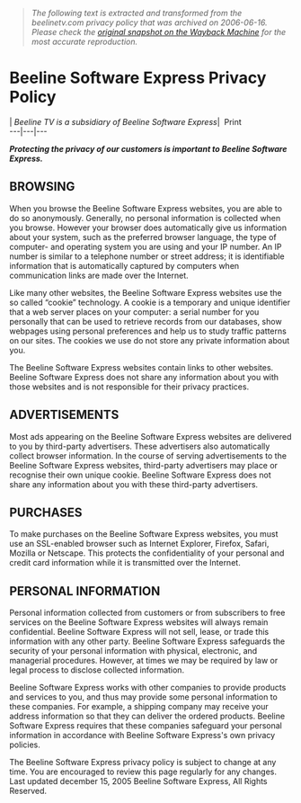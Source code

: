 > *The following text is extracted and transformed from the beelinetv.com privacy policy that was archived on 2006-06-16. Please check the [original snapshot on the Wayback Machine](https://web.archive.org/web/20060616095934id_/http%3A//www.beelinetv.com/privacy) for the most accurate reproduction.*

# Beeline Software Express Privacy Policy

|  _Beeline TV is a subsidiary of Beeline Software Express_|   Print  
---|---|---  
  
**_Protecting the privacy of our customers is important to Beeline Software Express._**

## BROWSING

When you browse the Beeline Software Express websites, you are able to do so anonymously. Generally, no personal information is collected when you browse. However your browser does automatically give us information about your system, such as the preferred browser language, the type of computer- and operating system you are using and your IP number. An IP number is similar to a telephone number or street address; it is identifiable information that is automatically captured by computers when communication links are made over the Internet. 

Like many other websites, the Beeline Software Express websites use the so called “cookie” technology. A cookie is a temporary and unique identifier that a web server places on your computer: a serial number for you personally that can be used to retrieve records from our databases, show webpages using personal preferences and help us to study traffic patterns on our sites. The cookies we use do not store any private information about you. 

The Beeline Software Express websites contain links to other websites. Beeline Software Express does not share any information about you with those websites and is not responsible for their privacy practices. 

## ADVERTISEMENTS

Most ads appearing on the Beeline Software Express websites are delivered to you by third-party advertisers. These advertisers also automatically collect browser information. In the course of serving advertisements to the Beeline Software Express websites, third-party advertisers may place or recognise their own unique cookie. Beeline Software Express does not share any information about you with these third-party advertisers. 

## PURCHASES

To make purchases on the Beeline Software Express websites, you must use an SSL-enabled browser such as Internet Explorer, Firefox, Safari, Mozilla or Netscape. This protects the confidentiality of your personal and credit card information while it is transmitted over the Internet.

## PERSONAL INFORMATION

Personal information collected from customers or from subscribers to free services on the Beeline Software Express websites will always remain confidential. Beeline Software Express will not sell, lease, or trade this information with any other party. Beeline Software Express safeguards the security of your personal information with physical, electronic, and managerial procedures. However, at times we may be required by law or legal process to disclose collected information. 

Beeline Software Express works with other companies to provide products and services to you, and thus may provide some personal information to these companies. For example, a shipping company may receive your address information so that they can deliver the ordered products. Beeline Software Express requires that these companies safeguard your personal information in accordance with Beeline Software Express's own privacy policies. 

The Beeline Software Express privacy policy is subject to change at any time. You are encouraged to review this page regularly for any changes. Last updated december 15, 2005 Beeline Software Express, All Rights Reserved. 
